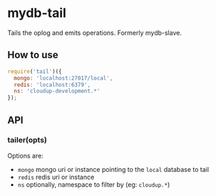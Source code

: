 
# mydb-tail

  Tails the oplog and emits operations. Formerly mydb-slave.

## How to use

```js
require('tail')({
  mongo: 'localhost:27017/local',
  redis: 'localhost:6379',
  ns: 'cloudup-development.*'
});
```

## API

### tailer(opts)

  Options are:
  - `mongo` mongo uri or instance pointing to the `local` database to tail
  - `redis` redis uri or instance
  - `ns` optionally, namespace to filter by (eg: `cloudup.*`)
